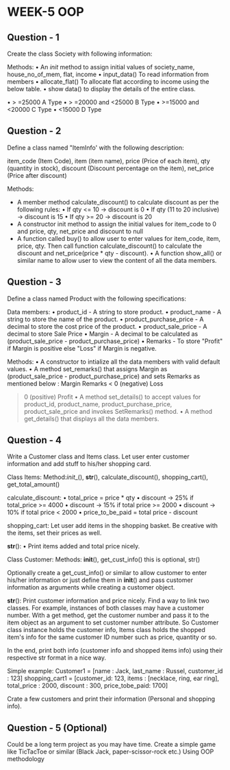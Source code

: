 # WEEK-5 OOP

## Question - 1
Create the class Society with following information:

Methods:
• An _init_ method to assign initial values of society_name, house_no_of_mem, flat, income
• input_data() To read information from members
• allocate_flat() To allocate flat according to income using the below table.
• show data() to display the details of the entire class.

• > =25000                A Type
• > =20000 and <25000     B Type
• >=15000 and <20000      C Type
• <15000                  D Type

## Question - 2
Define a class named "ItemInfo' with the following description:

item_code (Item Code), item (item name), price (Price of each item), qty (quantity in stock), 
discount (Discount percentage on the item), net_price (Price after discount)

Methods:
- A member method calculate_discount() to calculate discount as per the following rules:
• If qty <= 10 -> discount is 0
• If qty (11 to 20 inclusive) -> discount is 15
• If qty >= 20 -> discount is 20 
- A constructor init method to assign the initial values for item_code to 0 and price, qty, net_price and
discount to null 
- A function called buy() to allow user to enter values for item_code, item, price, qty. Then call function
calculate_discount() to calculate the discount and net_price(price * qty - discount).
• A function show_all() or similar name to allow user to view the content of all the data members.

## Question - 3
Define a class named Product with the following specifications:

Data members:
• product_id - A string to store product.
• product_name - A string to store the name of the product.
• product_purchase_price - A decimal to store the cost price of the product.
• product_sale_price - A decimal to store Sale Price 
• Margin - A decimal to be calculated as (product_sale_price - product_purchase_price)
• Remarks - To store "Profit" if Margin is positive else "Loss" if Margin is negative.

Methods:
• A constructor to intialize all the data members with valid default values.
• A method set_remarks() that assigns Margin as (product_sale_price - product_purchase_price) and sets
Remarks as mentioned below :
Margin         Remarks
< 0 (negative)   Loss
> 0 (positive)   Profit
• A method set_details() to accept values for product_id, product_name, product_purchase_price,
product_sale_price and invokes SetRemarks() method.
• A method get_details() that displays all the data members.

## Question - 4

Write a Customer class and Items class. Let user enter customer information and add stuff to his/her shopping card.

Class Items: Method:_init__(), __str__(), calculate_discount(), shopping_cart(), get_total_amount()

calculate_discount:
• total_price = price * qty
• discount -> 25% if total_price >= 4000
• discount -> 15% if total price >= 2000
• discount -> 10% if total price < 2000
• price_to_be_paid = total price - discount

shopping_cart:
Let user add items in the shopping basket. Be creative with the items, set their prices as well.

__str__():
• Print items added and total price nicely. 

Class Customer: Methods: __init__(), get_cust_info() this is optional, str()

Optionally create a get_cust_info() or similar to allow customer to enter his/her information or just define them in
__init__() and pass customer information as arguments while creating a customer object.

__str__(): Print customer information and price nicely. Find a way to link two classes. 
For example, instances of both classes may have a customer number. With a get method, 
get the customer number and pass it to the item object as an argument to set customer 
number attribute. So Customer class instance holds the customer info, Items class holds the
shopped item's info for the same customer ID number such as price, quantity or so. 

In the end, print both info (customer info and shopped items info) using their respective str format in a nice
way.

Simple example:
Customer1 = [name : Jack, last_name : Russel, customer_id : 123]
shopping_cart1 = [customer_id: 123, items : [necklace, ring, ear ring], total_price : 2000, discount : 300,
price_tobe_paid: 1700]

Crate a few customers and print their information (Personal and shopping info).

## Question - 5 (Optional)

Could be a long term project as you may have time.
Create a simple game like TicTacToe or similar (Black Jack, paper-scissor-rock etc.)
Using OOP methodology
